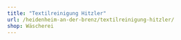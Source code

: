 ```yaml
---
title: "Textilreinigung Hitzler"
url: /heidenheim-an-der-brenz/textilreinigung-hitzler/
shop: Wäscherei
---
```

